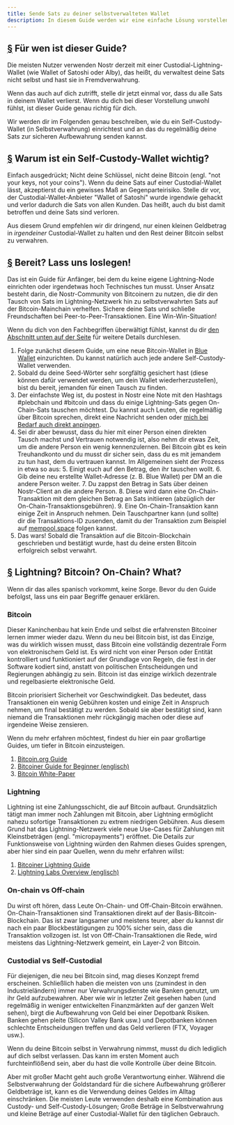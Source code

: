 ```yaml
---
title: Sende Sats zu deiner selbstverwalteten Wallet
description: In diesem Guide werden wir eine einfache Lösung vorstellen, wie du das Gegenparteirisiko reduzieren und deine Sats auf ein Self-Custody-Wallet ziehen kannst.
---
```


## [§](#who-is-this-guide-for) Für wen ist dieser Guide?

Die meisten Nutzer verwenden Nostr derzeit mit einer Custodial-Lightning-Wallet (wie Wallet of Satoshi oder Alby), das heißt, du verwaltest deine Sats nicht selbst und hast sie in Fremdverwahrung.

Wenn das auch auf dich zutrifft, stelle dir jetzt einmal vor, dass du alle Sats in deinem Wallet verlierst. Wenn du dich bei dieser Vorstellung unwohl fühlst, ist dieser Guide genau richtig für dich.

Wir werden dir im Folgenden genau beschreiben, wie du ein Self-Custody-Wallet (in Selbstverwahrung) einrichtest und an das du regelmäßig deine Sats zur sicheren Aufbewahrung senden kannst.

## [§](#why-is-self-custody-important) Warum ist ein Self-Custody-Wallet wichtig?

Einfach ausgedrückt; Nicht deine Schlüssel, nicht deine Bitcoin (engl. "not your keys, not your coins"). Wenn du deine Sats auf einer Custodial-Wallet lässt, akzeptierst du ein gewisses Maß an Gegenparteirisiko. Stelle dir vor, der Custodial-Wallet-Anbieter "Wallet of Satoshi" wurde irgendwie gehackt und verlor dadurch die Sats von allen Kunden. Das heißt, auch du bist damit betroffen und deine Sats sind verloren.

Aus diesem Grund empfehlen wir dir dringend, nur einen kleinen Geldbetrag in _irgendeiner_ Custodial-Wallet zu halten und den Rest deiner Bitcoin selbst zu verwahren.

## [§](#ready-lets-go) Bereit? Lass uns loslegen!

Das ist ein Guide für Anfänger, bei dem du keine eigene Lightning-Node einrichten oder irgendetwas hoch Technisches tun musst. Unser Ansatz besteht darin, die Nostr-Community von Bitcoinern zu nutzen, die dir den Tausch von Sats im Lightning-Netzwerk hin zu selbstverwahrten Sats auf der Bitcoin-Mainchain verhelfen. Sichere deine Sats und schließe Freundschaften bei Peer-to-Peer-Transaktionen. Eine Win-Win-Situation!

Wenn du dich von den Fachbegriffen überwältigt fühlst, kannst du dir [den Abschnitt unten auf der Seite](#lightning-bitcoin-on-chain-what) für weitere Details durchlesen.

1. Folge zunächst diesem Guide, um eine neue Bitcoin-Wallet in [Blue Wallet](https://bluewallet.io/docs/create-bitcoin-wallet/) einzurichten. Du kannst natürlich auch jede andere Self-Custody-Wallet verwenden.
2. Sobald du deine Seed-Wörter sehr sorgfältig gesichert hast (diese können dafür verwendet werden, um dein Wallet wiederherzustellen), bist du bereit, jemanden für einen Tausch zu finden.
3. Der einfachste Weg ist, du postest in Nostr eine Note mit den Hashtags #plebchain und #bitcoin und dass du einige Lightning-Sats gegen On-Chain-Sats tauschen möchtest. Du kannst auch Leuten, die regelmäßig über Bitcoin sprechen, direkt eine Nachricht senden oder [mich bei Bedarf auch direkt anpingen](https://primal.net/jeffg).
4. Sei dir aber bewusst, dass du hier mit einer Person einen direkten Tausch machst und Vertrauen notwendig ist, also nehm dir etwas Zeit, um die andere Person ein wenig kennenzulernen. Bei Bitcoin gibt es kein Treuhandkonto und du musst dir sicher sein, dass du es mit jemandem zu tun hast, dem du vertrauen kannst. Im Allgemeinen sieht der Prozess in etwa so aus: 5. Einigt euch auf den Betrag, den ihr tauschen wollt. 6. Gib deine neu erstellte Wallet-Adresse (z. B. Blue Wallet) per DM an die andere Person weiter. 7. Du zappst den Betrag in Sats über deinen Nostr-Client an die andere Person. 8. Diese wird dann eine On-Chain-Transaktion mit dem gleichen Betrag an Sats initiieren (abzüglich der On-Chain-Transaktionsgebühren). 9. Eine On-Chain-Transaktion kann einige Zeit in Anspruch nehmen. Dein Tauschpartner kann (und sollte) dir die Transaktions-ID zusenden, damit du der Transaktion zum Beispiel auf [mempool.space](https://mempool.space) folgen kannst.
5. Das wars! Sobald die Transaktion auf die Bitcoin-Blockchain geschrieben und bestätigt wurde, hast du deine ersten Bitcoin erfolgreich selbst verwahrt.

## [§](#lightning-bitcoin-on-chain-what) Lightning? Bitcoin? On-Chain? What?

Wenn dir das alles spanisch vorkommt, keine Sorge. Bevor du den Guide befolgst, lass uns ein paar Begriffe genauer erklären.

### Bitcoin

Dieser Kaninchenbau hat kein Ende und selbst die erfahrensten Bitcoiner lernen immer wieder dazu. Wenn du neu bei Bitcoin bist, ist das Einzige, was du wirklich wissen musst, dass Bitcoin eine vollständig dezentrale Form von elektronischem Geld ist. Es wird nicht von einer Person oder Entität kontrolliert und funktioniert auf der Grundlage von Regeln, die fest in der Software kodiert sind, anstatt von politischen Entscheidungen und Regierungen abhängig zu sein. Bitcoin ist das einzige wirklich dezentrale und regelbasierte elektronische Geld.

Bitcoin priorisiert Sicherheit vor Geschwindigkeit. Das bedeutet, dass Transaktionen ein wenig Gebühren kosten und einige Zeit in Anspruch nehmen, um final bestätigt zu werden. Sobald sie aber bestätigt sind, kann niemand die Transaktionen mehr rückgängig machen oder diese auf irgendeine Weise zensieren.

Wenn du mehr erfahren möchtest, findest du hier ein paar großartige Guides, um tiefer in Bitcoin einzusteigen.

1. [Bitcoin.org Guide](https://bitcoin.org/de/wie-es-funktioniert)
2. [Bitcoiner Guide for Beginner (englisch)](https://bitcoiner.guide/beginner/)
3. [Bitcoin White-Paper](https://www.blocktrainer.de/uebersetzungen/bitcoin-whitepaper-deutsch/)

### Lightning

Lightning ist eine Zahlungsschicht, die auf Bitcoin aufbaut. Grundsätzlich tätigt man immer noch Zahlungen mit Bitcoin, aber Lightning ermöglicht nahezu sofortige Transaktionen zu extrem niedrigen Gebühren. Aus diesem Grund hat das Lightning-Netzwerk viele neue Use-Cases für Zahlungen mit Kleinstbeträgen (engl. "micropayments") eröffnet. Die Details zur Funktionsweise von Lightning würden den Rahmen dieses Guides sprengen, aber hier sind ein paar Quellen, wenn du mehr erfahren willst:

1. [Bitcoiner Lightning Guide](https://bitcoiner.guide/lightning/de/)
2. [Lightning Labs Overview (englisch)](https://docs.lightning.engineering/the-lightning-network/overview)

### On-chain vs Off-chain

Du wirst oft hören, dass Leute On-Chain- und Off-Chain-Bitcoin erwähnen. On-Chain-Transaktionen sind Transaktionen direkt auf der Basis-Bitcoin-Blockchain. Das ist zwar langsamer und meistens teurer, aber du kannst dir nach ein paar Blockbestätigungen zu 100% sicher sein, dass die Transaktion vollzogen ist. Ist von Off-Chain-Transaktionen die Rede, wird meistens das Lightning-Netzwerk gemeint, ein Layer-2 von Bitcoin.

### Custodial vs Self-Custodial

Für diejenigen, die neu bei Bitcoin sind, mag dieses Konzept fremd erscheinen. Schließlich haben die meisten von uns (zumindest in den Industrieländern) immer nur Verwahrungsdienste wie Banken genutzt, um ihr Geld aufzubewahren. Aber wie wir in letzter Zeit gesehen haben (und regelmäßig in weniger entwickelten Finanzmärkten auf der ganzen Welt sehen), birgt die Aufbewahrung von Geld bei einer Depotbank Risiken. Banken gehen pleite (Silicon Valley Bank usw.) und Depotbanken können schlechte Entscheidungen treffen und das Geld verlieren (FTX, Voyager usw.).

Wenn du deine Bitcoin selbst in Verwahrung nimmst, musst du dich lediglich auf dich selbst verlassen. Das kann im ersten Moment auch furchteinflößend sein, aber du hast die volle Kontrolle über deine Bitcoin.

Aber mit großer Macht geht auch große Verantwortung einher. Während die Selbstverwahrung der Goldstandard für die sichere Aufbewahrung größerer Geldbeträge ist, kann es die Verwendung deines Geldes im Alltag einschränken. Die meisten Leute verwenden deshalb eine Kombination aus Custody- und Self-Custody-Lösungen; Große Beträge in Selbstverwahrung und kleine Beträge auf einer Custodial-Wallet für den täglichen Gebrauch.
